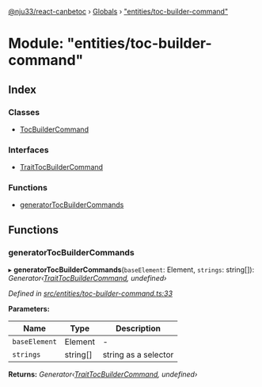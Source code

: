 [@nju33/react-canbetoc](../README.md) › [Globals](../globals.md) › ["entities/toc-builder-command"](_entities_toc_builder_command_.md)

# Module: "entities/toc-builder-command"

## Index

### Classes

* [TocBuilderCommand](../classes/_entities_toc_builder_command_.tocbuildercommand.md)

### Interfaces

* [TraitTocBuilderCommand](../interfaces/_entities_toc_builder_command_.traittocbuildercommand.md)

### Functions

* [generatorTocBuilderCommands](_entities_toc_builder_command_.md#generatortocbuildercommands)

## Functions

###  generatorTocBuilderCommands

▸ **generatorTocBuilderCommands**(`baseElement`: Element, `strings`: string[]): *Generator‹[TraitTocBuilderCommand](../interfaces/_entities_toc_builder_command_.traittocbuildercommand.md), undefined›*

*Defined in [src/entities/toc-builder-command.ts:33](https://github.com/nju33/react-canbetoc/blob/ee204cb/src/entities/toc-builder-command.ts#L33)*

**Parameters:**

Name | Type | Description |
------ | ------ | ------ |
`baseElement` | Element | - |
`strings` | string[] | string as a selector  |

**Returns:** *Generator‹[TraitTocBuilderCommand](../interfaces/_entities_toc_builder_command_.traittocbuildercommand.md), undefined›*
